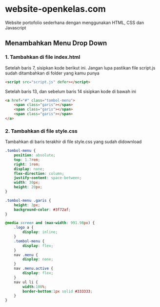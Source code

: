 # website-openkelas.com

Website portofolio sederhana dengan menggunakan HTML, CSS dan Javascript

## Menambahkan Menu Drop Down

### 1. Tambahkan di file index.html
Setelah baris 7, sisipkan kode berikut ini. Jangan lupa pastikan file script.js sudah ditambahkan di folder yang kamu punya

```html
<script src="script.js" defer></script>
```

Setelah baris 13, dan sebelum baris 14 sisipkan kode di bawah ini 
```html
<a href="#" class="tombol-menu">
    <span class="garis"></span>
    <span class="garis"></span>
    <span class="garis"></span>
</a>
```


### 2. Tambahkan di file style.css
Tambahkan di baris terakhir di file style.css yang sudah didownload
```css
.tombol-menu {
    position: absolute;
    top: 1.7rem;
    right: 1rem;
    display: none;
    flex-direction: column;
    justify-content: space-between;
    width: 30px;
    height: 20px;
}

.tombol-menu .garis {
    height: 3px;
    background-color: #3f72af;
}

@media screen and (max-width: 991.98px) {
    .logo a {
        display: inline;
    }
    .tombol-menu {
        display: flex;
    }
    nav .menu {
        display: none;
    }
    nav .menu.active {
        display: flex;
    }
    nav ul li {
        width:100%;
        border-bottom:1px solid #333333;
    }
}
```
